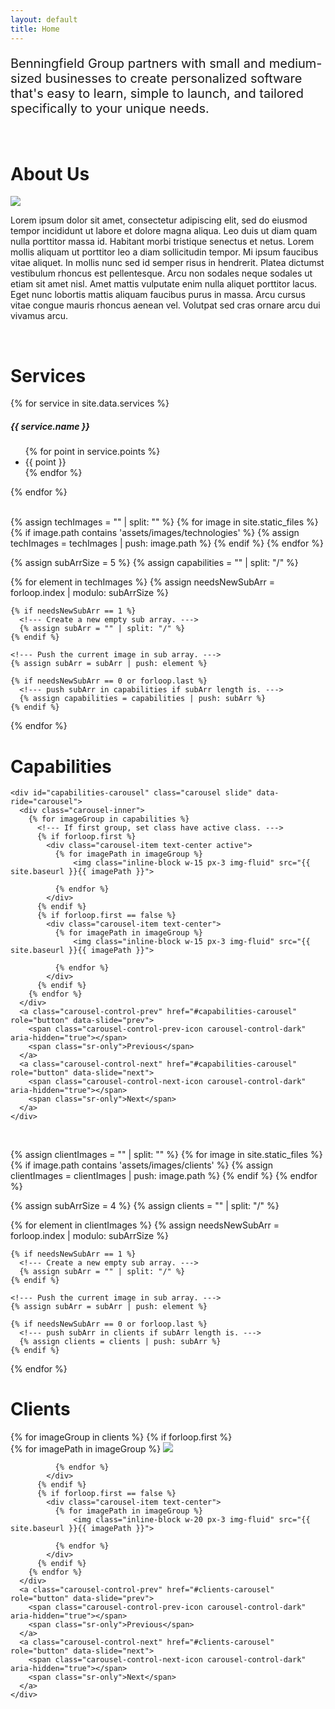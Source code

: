 ```yaml
---
layout: default
title: Home
---
```






<div class="container">

  <!--- Mission Statement. --->
  <div class="py-15">
    <div class="row">
      <div class="col-3"></div>
      <div class="col-6 text-center">
        <p style="font-size: 1.25rem">
          Benningfield Group partners with small and medium-sized businesses to create personalized software that's easy to learn, simple to launch, and tailored specifically to your unique needs.
        </p>
      </div>
      <div class="col-3"></div>
    </div>
  </div>

  <br>

  <!--- About Us. --->
  <div id="aboutus" class="py-15 d-flex justify-content-center align-items-center flex-column">
    <h1 class="text-center">About Us</h1>
    <img class="w-75 text-center" src="{{site.baseurl}}/assets/images/BG/teamPhoto.jpg">
    <br>
    <p>
      Lorem ipsum dolor sit amet, consectetur adipiscing elit, sed do eiusmod tempor incididunt ut labore et dolore magna aliqua. Leo duis ut diam quam nulla porttitor massa id. Habitant morbi tristique senectus et netus. Lorem mollis aliquam ut porttitor leo a diam sollicitudin tempor. Mi ipsum faucibus vitae aliquet. In mollis nunc sed id semper risus in hendrerit. Platea dictumst vestibulum rhoncus est pellentesque. Arcu non sodales neque sodales ut etiam sit amet nisl. Amet mattis vulputate enim nulla aliquet porttitor lacus. Eget nunc lobortis mattis aliquam faucibus purus in massa. Arcu cursus vitae congue mauris rhoncus aenean vel. Volutpat sed cras ornare arcu dui vivamus arcu.
    </p>
  </div>

  <br>

  <!--- Services. --->
  <div id="services" class="py-15">
    <h1 class="text-center">Services</h1>
    <div class="d-flex flex-row justify-content-between">
      {% for service in site.data.services %}
        <div class="card" style="width: 18rem;">
          <div class="card-body">
            <h5 class="card-title text-center">{{ service.name }}</h5>
            <ul>
            {% for point in service.points %}
              <li class="card-text">{{ point }}</li>
            {% endfor %}
            </ul>
          </div>
        </div>
      {% endfor %}
    </div>
  </div>

  <br>

  <!--- Capabilities. --->
  {% assign techImages = "" | split: "" %}
  {% for image in site.static_files %}
    {% if image.path contains 'assets/images/technologies' %}
      {% assign techImages = techImages | push: image.path %}
    {% endif %}
  {% endfor %}

  <!--- Create a nested array for Capabilities to group carousel. --->
  {% assign subArrSize = 5 %}
  {% assign capabilities = "" | split: "/" %}

  {% for element in techImages %}
    {% assign needsNewSubArr = forloop.index | modulo: subArrSize %}

    {% if needsNewSubArr == 1 %}
      <!--- Create a new empty sub array. --->
      {% assign subArr = "" | split: "/" %}
    {% endif %}

    <!--- Push the current image in sub array. --->
    {% assign subArr = subArr | push: element %}

    {% if needsNewSubArr == 0 or forloop.last %}
      <!--- push subArr in capabilities if subArr length is. --->
      {% assign capabilities = capabilities | push: subArr %}
    {% endif %}
  {% endfor %}

  <div id="capabilities" class="py-15 d-flex flex-column align-items-center">
    <h1 class="text-center pb-2">Capabilities</h1>

    <div id="capabilities-carousel" class="carousel slide" data-ride="carousel">
      <div class="carousel-inner">
        {% for imageGroup in capabilities %}
          <!--- If first group, set class have active class. --->
          {% if forloop.first %}
            <div class="carousel-item text-center active">
              {% for imagePath in imageGroup %}
                  <img class="inline-block w-15 px-3 img-fluid" src="{{ site.baseurl }}{{ imagePath }}">

              {% endfor %}
            </div>
          {% endif %}
          {% if forloop.first == false %}
            <div class="carousel-item text-center">
              {% for imagePath in imageGroup %}
                  <img class="inline-block w-15 px-3 img-fluid" src="{{ site.baseurl }}{{ imagePath }}">

              {% endfor %}
            </div>
          {% endif %}
        {% endfor %}
      </div>
      <a class="carousel-control-prev" href="#capabilities-carousel" role="button" data-slide="prev">
        <span class="carousel-control-prev-icon carousel-control-dark" aria-hidden="true"></span>
        <span class="sr-only">Previous</span>
      </a>
      <a class="carousel-control-next" href="#capabilities-carousel" role="button" data-slide="next">
        <span class="carousel-control-next-icon carousel-control-dark" aria-hidden="true"></span>
        <span class="sr-only">Next</span>
      </a>
    </div>

  </div>

  <br>

  <!--- Clients. --->
  {% assign clientImages = "" | split: "" %}
  {% for image in site.static_files %}
    {% if image.path contains 'assets/images/clients' %}
      {% assign clientImages = clientImages | push: image.path %}
    {% endif %}
  {% endfor %}

  <!--- Create a nested array for Clients to group carousel. --->
  {% assign subArrSize = 4 %}
  {% assign clients = "" | split: "/" %}

  {% for element in clientImages %}
    {% assign needsNewSubArr = forloop.index | modulo: subArrSize %}

    {% if needsNewSubArr == 1 %}
      <!--- Create a new empty sub array. --->
      {% assign subArr = "" | split: "/" %}
    {% endif %}

    <!--- Push the current image in sub array. --->
    {% assign subArr = subArr | push: element %}

    {% if needsNewSubArr == 0 or forloop.last %}
      <!--- push subArr in clients if subArr length is. --->
      {% assign clients = clients | push: subArr %}
    {% endif %}
  {% endfor %}

  <div id="clients" class="py-15">
    <h1 class="text-center">Clients</h1>
    <div id="clients-carousel" class="carousel slide" data-ride="carousel">
      <div class="carousel-inner">
        {% for imageGroup in clients %}
          <!--- If first group, set class have active class. --->
          {% if forloop.first %}
            <div class="carousel-item text-center active">
              {% for imagePath in imageGroup %}
                  <img class="inline-block w-20 px-3 img-fluid" src="{{ site.baseurl }}{{ imagePath }}">

              {% endfor %}
            </div>
          {% endif %}
          {% if forloop.first == false %}
            <div class="carousel-item text-center">
              {% for imagePath in imageGroup %}
                  <img class="inline-block w-20 px-3 img-fluid" src="{{ site.baseurl }}{{ imagePath }}">

              {% endfor %}
            </div>
          {% endif %}
        {% endfor %}
      </div>
      <a class="carousel-control-prev" href="#clients-carousel" role="button" data-slide="prev">
        <span class="carousel-control-prev-icon carousel-control-dark" aria-hidden="true"></span>
        <span class="sr-only">Previous</span>
      </a>
      <a class="carousel-control-next" href="#clients-carousel" role="button" data-slide="next">
        <span class="carousel-control-next-icon carousel-control-dark" aria-hidden="true"></span>
        <span class="sr-only">Next</span>
      </a>
    </div>
  </div>

  <br>

</div>